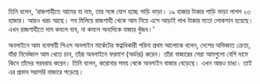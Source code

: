 তিনি বলেন, ‘রাজশাহীতে আমের যা দাম, তার সঙ্গে যোগ হচ্ছে গাড়ি ভাড়া। ১৯ হাজার টাকার গাড়ি ভাড়া লাগল ২৩ হাজার। আরও খরচ আছে। সব মিলিয়ে রাজশাহী থেকে আম নিয়ে এসে আড়াই লাখ টাকার মতো লোকসান হয়েছে। এখন রাজশাহীতে দাম কমলে যাব, না কমলে অন্যদিকে বাজার খুঁজব।’

অনলাইনে আম ব্যবসায়ী পিএস অনলাইন মার্কেটের স্বত্বাধিকারী পরিনা প্রথম আলোকে বলেন, দেশের অভিজাত ক্রেতা, যাঁরা নির্ভেজাল আম খেতে চান, তাঁরা অনলাইনে ফরমাশ (অর্ডার) করেন। তাঁরা বাজারের সেরা আমগুলো বেশি দামে কিনে তাঁদের সরবরাহ করেন। তিনি বলেন, করোনার সময় থেকে অনলাইন বাজার বেড়েছে। এখন আরও চাঙা। তাই এর প্রভাব সরাসরি বাজারে পড়েছে।
